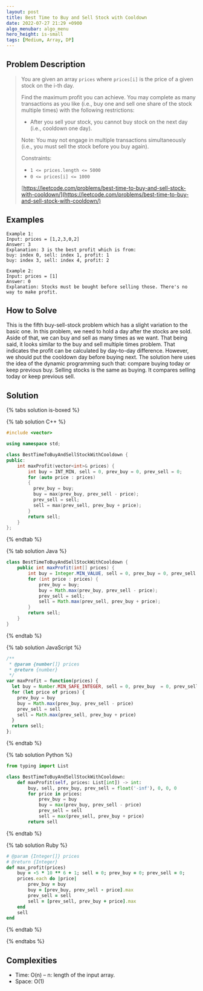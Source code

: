 ```yaml
---
layout: post
title: Best Time to Buy and Sell Stock with Cooldown
date: 2022-07-27 21:29 +0900
algo_menubar: algo_menu
hero_height: is-small
tags: [Medium, Array, DP]
---
```


## Problem Description
> You are given an array `prices` where `prices[i]` is the price of a given stock on the i-th day.
>
> Find the maximum profit you can achieve.
> You may complete as many transactions as you like
> (i.e., buy one and sell one share of the stock multiple times) with the following restrictions:
> - After you sell your stock, you cannot buy stock on the next day (i.e., cooldown one day).
> 
> Note: You may not engage in multiple transactions simultaneously
> (i.e., you must sell the stock before you buy again).
>
> Constraints:
> - `1 <= prices.length <= 5000`
> - `0 <= prices[i] <= 1000`
> 
> [https://leetcode.com/problems/best-time-to-buy-and-sell-stock-with-cooldown/](https://leetcode.com/problems/best-time-to-buy-and-sell-stock-with-cooldown/)

## Examples
```
Example 1:
Input: prices = [1,2,3,0,2]
Answer: 3
Explanation: 3 is the best profit which is from:
buy: index 0, sell: index 1, profit: 1
buy: index 3, sell: index 4, profit: 2
```
```
Example 2:
Input: prices = [1]
Answer: 0
Explanation: Stocks must be bought before selling those. There's no way to make profit.
```

## How to Solve
This is the fifth buy-sell-stock problem which has a slight variation to the basic one.
In this problem, we need to hold a day after the stocks are sold.
Aside of that, we can buy and sell as many times as we want.
That being said, it looks similar to the buy and sell multiple times problem.
That indicates the profit can be calculated by day-to-day difference.
However, we should put the cooldown day before buying next.
The solution here uses the idea of the dynamic programming such that: compare buying today or keep previous buy.
Selling stocks is the same as buying. It compares selling today or keep previous sell.

## Solution

{% tabs solution is-boxed %}

{% tab solution C++ %}
```cpp
#include <vector>

using namespace std;

class BestTimeToBuyAndSellStockWithCooldown {
public:
    int maxProfit(vector<int>& prices) {
        int buy = INT_MIN, sell = 0, prev_buy = 0, prev_sell = 0;
        for (auto price : prices)
        {
          prev_buy = buy;
          buy = max(prev_buy, prev_sell - price);
          prev_sell = sell;
          sell = max(prev_sell, prev_buy + price);
        }
        return sell;
    }
};
```
{% endtab %}

{% tab solution Java %}
```java
class BestTimeToBuyAndSellStockWithCooldown {
    public int maxProfit(int[] prices) {
        int buy = Integer.MIN_VALUE, sell = 0, prev_buy = 0, prev_sell = 0;
        for (int price : prices) {
            prev_buy = buy;
            buy = Math.max(prev_buy, prev_sell - price);
            prev_sell = sell;
            sell = Math.max(prev_sell, prev_buy + price);
        }
        return sell;
    }
}
```
{% endtab %}

{% tab solution JavaScript %}
```js
/**
 * @param {number[]} prices
 * @return {number}
 */
var maxProfit = function(prices) {
  let buy = Number.MIN_SAFE_INTEGER, sell = 0, prev_buy  = 0, prev_sell = 0;
  for (let price of prices) {
    prev_buy = buy
    buy = Math.max(prev_buy, prev_sell - price)
    prev_sell = sell
    sell = Math.max(prev_sell, prev_buy + price)
  }
  return sell;
};
```
{% endtab %}

{% tab solution Python %}
```python
from typing import List

class BestTimeToBuyAndSellStockWithCooldown:
    def maxProfit(self, prices: List[int]) -> int:
        buy, sell, prev_buy, prev_sell = float('-inf'), 0, 0, 0
        for price in prices:
            prev_buy = buy
            buy = max(prev_buy, prev_sell - price)
            prev_sell = sell
            sell = max(prev_sell, prev_buy + price)
        return sell
```
{% endtab %}

{% tab solution Ruby %}
```ruby
# @param {Integer[]} prices
# @return {Integer}
def max_profit(prices)
    buy = -5 * 10 ** 6 + 1; sell = 0; prev_buy = 0; prev_sell = 0;
    prices.each do |price|
        prev_buy = buy
        buy = [prev_buy, prev_sell - price].max
        prev_sell = sell
        sell = [prev_sell, prev_buy + price].max
    end
    sell
end
```
{% endtab %}

{% endtabs %}



## Complexities
- Time: O(n) – n: length of the input array.
- Space: O(1)
